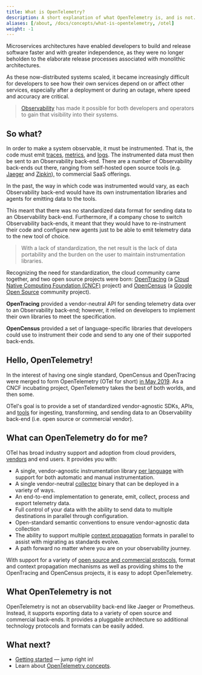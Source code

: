 ```yaml
---
title: What is OpenTelemetry?
description: A short explanation of what OpenTelemetry is, and is not.
aliases: [/about, /docs/concepts/what-is-opentelemetry, /otel]
weight: -1
---
```


Microservices architectures have enabled developers to build and release
software faster and with greater independence, as they were no longer beholden
to the elaborate release processes associated with monolithic architectures.

As these now-distributed systems scaled, it became increasingly difficult for
developers to see how their own services depend on or affect other services,
especially after a deployment or during an outage, where speed and accuracy are
critical.

> [Observability](/docs/concepts/observability-primer/#what-is-observability)
> has made it possible for both developers and operators to gain that visibility
> into their systems.

## So what?

In order to make a system observable, it must be instrumented. That is, the code
must emit [traces](/docs/concepts/observability-primer/#distributed-traces),
[metrics](/docs/concepts/observability-primer/#reliability--metrics), and
[logs](/docs/concepts/observability-primer/#logs). The instrumented data must
then be sent to an Observability back-end. There are a number of Observability
back-ends out there, ranging from self-hosted open source tools (e.g.
[Jaeger](https://www.jaegertracing.io/) and [Zipkin](https://zipkin.io/)), to
commercial SaaS offerings.

In the past, the way in which code was instrumented would vary, as each
Observability back-end would have its own instrumentation libraries and agents
for emitting data to the tools.

This meant that there was no standardized data format for sending data to an
Observability back-end. Furthermore, if a company chose to switch Observability
back-ends, it meant that they would have to re-instrument their code and
configure new agents just to be able to emit telemetry data to the new tool of
choice.

> With a lack of standardization, the net result is the lack of data portability
> and the burden on the user to maintain instrumentation libraries.

Recognizing the need for standardization, the cloud community came together, and
two open source projects were born: [OpenTracing](https://opentracing.io) (a
[Cloud Native Computing Foundation (CNCF)](https://www.cncf.io) project) and
[OpenCensus](https://opencensus.io) (a
[Google Open Source](https://opensource.google) community project).

**OpenTracing** provided a vendor-neutral API for sending telemetry data over to
an Observability back-end; however, it relied on developers to implement their
own libraries to meet the specification.

**OpenCensus** provided a set of language-specific libraries that developers
could use to instrument their code and send to any one of their supported
back-ends.

## Hello, OpenTelemetry!

In the interest of having one single standard, OpenCensus and OpenTracing were
merged to form OpenTelemetry (OTel for short) [in May
2019][cncf-incubating-project]. As a CNCF incubating project, OpenTelemetry
takes the best of both worlds, and then some.

OTel's goal is to provide a set of standardized vendor-agnostic SDKs, APIs, and
[tools](/docs/collector) for ingesting, transforming, and sending data to an
Observability back-end (i.e. open source or commercial vendor).

## What can OpenTelemetry do for me?

OTel has broad industry support and adoption from cloud providers,
[vendors](/ecosystem/vendors/) and end users. It provides you with:

- A single, vendor-agnostic instrumentation library
  [per language](/docs/instrumentation) with support for both automatic and
  manual instrumentation.
- A single vendor-neutral [collector](/docs/collector) binary that can be
  deployed in a variety of ways.
- An end-to-end implementation to generate, emit, collect, process and export
  telemetry data.
- Full control of your data with the ability to send data to multiple
  destinations in parallel through configuration.
- Open-standard semantic conventions to ensure vendor-agnostic data collection
- The ability to support multiple
  [context propagation](/docs/reference/specification/overview/#context-propagation)
  formats in parallel to assist with migrating as standards evolve.
- A path forward no matter where you are on your observability journey.

With support for a variety of [open source and commercial
protocols][otel-collector-contrib], format and context propagation mechanisms as
well as providing shims to the OpenTracing and OpenCensus projects, it is easy
to adopt OpenTelemetry.

## What OpenTelemetry is not

OpenTelemetry is not an observability back-end like Jaeger or Prometheus.
Instead, it supports exporting data to a variety of open source and commercial
back-ends. It provides a pluggable architecture so additional technology
protocols and formats can be easily added.

## What next?

- [Getting started](/docs/getting-started/) &mdash; jump right in!
- Learn about [OpenTelemetry concepts](/docs/concepts/).

[cncf-incubating-project]:
  https://www.cncf.io/blog/2021/08/26/opentelemetry-becomes-a-cncf-incubating-project/
[otel-collector-contrib]:
  https://github.com/open-telemetry/opentelemetry-collector-contrib/tree/main/receiver
